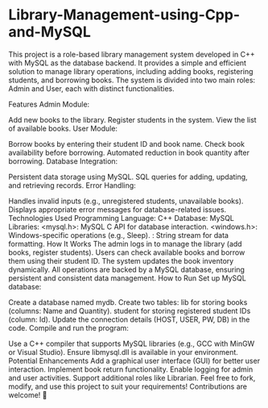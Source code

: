 # Library-Management-using-Cpp-and-MySQL
This project is a role-based library management system developed in C++ with MySQL as the database backend. It provides a simple and efficient solution to manage library operations, including adding books, registering students, and borrowing books. The system is divided into two main roles: Admin and User, each with distinct functionalities.

Features
Admin Module:

Add new books to the library.
Register students in the system.
View the list of available books.
User Module:

Borrow books by entering their student ID and book name.
Check book availability before borrowing.
Automated reduction in book quantity after borrowing.
Database Integration:

Persistent data storage using MySQL.
SQL queries for adding, updating, and retrieving records.
Error Handling:

Handles invalid inputs (e.g., unregistered students, unavailable books).
Displays appropriate error messages for database-related issues.
Technologies Used
Programming Language: C++
Database: MySQL
Libraries:
<mysql.h>: MySQL C API for database interaction.
<windows.h>: Windows-specific operations (e.g., Sleep).
<sstream>: String stream for data formatting.
How It Works
The admin logs in to manage the library (add books, register students).
Users can check available books and borrow them using their student ID.
The system updates the book inventory dynamically.
All operations are backed by a MySQL database, ensuring persistent and consistent data management.
How to Run
Set up MySQL database:

Create a database named mydb.
Create two tables:
lib for storing books (columns: Name and Quantity).
student for storing registered student IDs (column: Id).
Update the connection details (HOST, USER, PW, DB) in the code.
Compile and run the program:

Use a C++ compiler that supports MySQL libraries (e.g., GCC with MinGW or Visual Studio).
Ensure libmysql.dll is available in your environment.
Potential Enhancements
Add a graphical user interface (GUI) for better user interaction.
Implement book return functionality.
Enable logging for admin and user activities.
Support additional roles like Librarian.
Feel free to fork, modify, and use this project to suit your requirements! Contributions are welcome! 🎉

